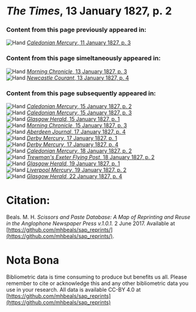 # *The Times*, 13 January 1827, p. 2  
  
### Content from this page previously appeared in:  
![Hand](http://scissorsandpaste.net/wp-content/uploads/2017/06/smallhandpointer.png) [*Caledonian Mercury*, 11 January 1827, p. 3](https://mhbeals.github.io/sap_html/Caledonian-Mercury/Caledonian-Mercury-11-January-1827-p-3)  
  
### Content from this page simeltaneously appeared in:  
![Hand](http://scissorsandpaste.net/wp-content/uploads/2017/06/smallhandpointer.png) [*Morning Chronicle*, 13 January 1827, p. 3](https://mhbeals.github.io/sap_html/Morning-Chronicle/Morning-Chronicle-13-January-1827-p-3)  
![Hand](http://scissorsandpaste.net/wp-content/uploads/2017/06/smallhandpointer.png) [*Newcastle Courant*, 13 January 1827, p. 4](https://mhbeals.github.io/sap_html/Newcastle-Courant/Newcastle-Courant-13-January-1827-p-4)  
  
### Content from this page subsequently appeared in:  
![Hand](http://scissorsandpaste.net/wp-content/uploads/2017/06/smallhandpointer.png) [*Caledonian Mercury*, 15 January 1827, p. 2](https://mhbeals.github.io/sap_html/Caledonian-Mercury/Caledonian-Mercury-15-January-1827-p-2)  
![Hand](http://scissorsandpaste.net/wp-content/uploads/2017/06/smallhandpointer.png) [*Caledonian Mercury*, 15 January 1827, p. 3](https://mhbeals.github.io/sap_html/Caledonian-Mercury/Caledonian-Mercury-15-January-1827-p-3)  
![Hand](http://scissorsandpaste.net/wp-content/uploads/2017/06/smallhandpointer.png) [*Glasgow Herald*, 15 January 1827, p. 1](https://mhbeals.github.io/sap_html/Glasgow-Herald/Glasgow-Herald-15-January-1827-p-1)  
![Hand](http://scissorsandpaste.net/wp-content/uploads/2017/06/smallhandpointer.png) [*Morning Chronicle*, 15 January 1827, p. 3](https://mhbeals.github.io/sap_html/Morning-Chronicle/Morning-Chronicle-15-January-1827-p-3)  
![Hand](http://scissorsandpaste.net/wp-content/uploads/2017/06/smallhandpointer.png) [*Aberdeen Journal*, 17 January 1827, p. 4](https://mhbeals.github.io/sap_html/Aberdeen-Journal/Aberdeen-Journal-17-January-1827-p-4)  
![Hand](http://scissorsandpaste.net/wp-content/uploads/2017/06/smallhandpointer.png) [*Derby Mercury*, 17 January 1827, p. 1](https://mhbeals.github.io/sap_html/Derby-Mercury/Derby-Mercury-17-January-1827-p-1)  
![Hand](http://scissorsandpaste.net/wp-content/uploads/2017/06/smallhandpointer.png) [*Derby Mercury*, 17 January 1827, p. 4](https://mhbeals.github.io/sap_html/Derby-Mercury/Derby-Mercury-17-January-1827-p-4)  
![Hand](http://scissorsandpaste.net/wp-content/uploads/2017/06/smallhandpointer.png) [*Caledonian Mercury*, 18 January 1827, p. 2](https://mhbeals.github.io/sap_html/Caledonian-Mercury/Caledonian-Mercury-18-January-1827-p-2)  
![Hand](http://scissorsandpaste.net/wp-content/uploads/2017/06/smallhandpointer.png) [*Trewman's Exeter Flying Post*, 18 January 1827, p. 2](https://mhbeals.github.io/sap_html/Trewman's-Exeter-Flying-Post/Trewman's-Exeter-Flying-Post-18-January-1827-p-2)  
![Hand](http://scissorsandpaste.net/wp-content/uploads/2017/06/smallhandpointer.png) [*Glasgow Herald*, 19 January 1827, p. 1](https://mhbeals.github.io/sap_html/Glasgow-Herald/Glasgow-Herald-19-January-1827-p-1)  
![Hand](http://scissorsandpaste.net/wp-content/uploads/2017/06/smallhandpointer.png) [*Liverpool Mercury*, 19 January 1827, p. 2](https://mhbeals.github.io/sap_html/Liverpool-Mercury/Liverpool-Mercury-19-January-1827-p-2)  
![Hand](http://scissorsandpaste.net/wp-content/uploads/2017/06/smallhandpointer.png) [*Glasgow Herald*, 22 January 1827, p. 4](https://mhbeals.github.io/sap_html/Glasgow-Herald/Glasgow-Herald-22-January-1827-p-4)  


# Citation: 

Beals. M. H. *Scissors and Paste Database: A Map of Reprinting and Reuse in the Anglophone Newspaper Press v.1.0.1.* 2 June 2017. Available at [https://github.com/mhbeals/sap_reprints/](https://github.com/mhbeals/sap_reprints/). 

# Nota Bona

Bibliometric data is time consuming to produce but benefits us all. Please remember to cite or acknowledge this and any other bibliometric data you use in your research. All data is available CC-BY 4.0 at [https://github.com/mhbeals/sap_reprints](https://github.com/mhbeals/sap_reprints)
